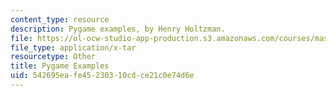 ```yaml
---
content_type: resource
description: Pygame examples, by Henry Holtzman.
file: https://ol-ocw-studio-app-production.s3.amazonaws.com/courses/mas-110-fundamentals-of-computational-media-design-fall-2008/542695eafe45230310cdce21c0e74d6e_pygame_examples.tar
file_type: application/x-tar
resourcetype: Other
title: Pygame Examples
uid: 542695ea-fe45-2303-10cd-ce21c0e74d6e
---
```

